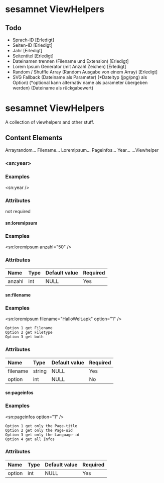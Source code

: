 sesamnet ViewHelpers
=========

Todo
---------------
- Sprach-ID [Erledigt]
- Seiten-ID [Erledigt]
- Jahr [Erledigt]
- Seitentitel [Erledigt]
- Dateinamen trennen (Filename und Extension) [Erledigt]
- Lorem Ipsum Generator (mit Anzahl Zeichen) [Erledigt]
- Random / Shuffle Array (Random Ausgabe von einem Array) [Erledigt]
- SVG Fallback  (Dateiname als Parameter)
                (*Dateityp (jpg/png) als Option)
                (*optional kann alternativ name als parameter übergeben werden)
                (Dateiname als rückgabewert)
 

sesamnet ViewHelpers
===============================
A collection of viewhelpers and other stuff.


## Content Elements
Arrayrandom...
Filename...
Loremipsum...
Pageinfos...
Year...
...Viewhelper




### &lt;sn:year&gt;

### Examples

&lt;sn:year /&gt;



### Attributes
not required


#### sn:loremipsum

### Examples

&lt;sn:loremipsum anzahl="50" /&gt;



### Attributes
| Name          | Type      | Default value | Required  |
|:--------------|:----------|:--------------|:----------|
| anzahl        | int       | NULL          | Yes       |


#### sn:filename

### Examples

&lt;sn:loremipsum filename="HalloWelt.apk" option="1" /&gt;

    Option 1 get Filename
    Option 2 get Filetype
    Option 3 get both

### Attributes
| Name          | Type      | Default value | Required  |
|:--------------|:----------|:--------------|:----------|
| filename      | string    | NULL          | Yes       |
| option        | int       | NULL          | No        |


#### sn:pageinfos

### Examples

&lt;sn:pageinfos option="1" /&gt;

    Option 1 get only the Page-title
    Option 2 get only the Page-uid
    Option 3 get only the Language-id
    Option 4 get all Infos
    

### Attributes
| Name          | Type      | Default value | Required  |
|:--------------|:----------|:--------------|:----------|
| option        | int       | NULL          | Yes       |





